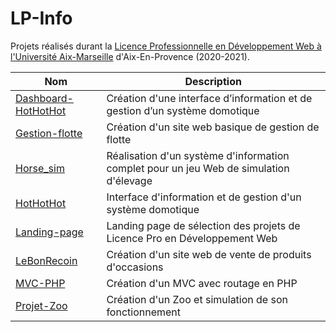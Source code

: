 # LP-Info
Projets réalisés durant la [Licence Professionnelle en Développement Web à l'Université Aix-Marseille](https://iut.univ-amu.fr/diplomes/licence-professionnelle-application-developpement-web-bigdata-ecommerce) d'Aix-En-Provence (2020-2021).

| Nom                                                                                     | Description                                                                            |
|-----------------------------------------------------------------------------------------|----------------------------------------------------------------------------------------|
| [Dashboard-HotHotHot](https://github.com/Minarox/LP-Info/tree/main/Dashboard-HotHotHot) | Création d'une interface d’information et de gestion d’un système domotique            |
| [Gestion-flotte](https://github.com/Minarox/LP-Info/tree/main/Gestion-flotte)           | Création d'un site web basique de gestion de flotte                                    |
| [Horse_sim](https://github.com/Minarox/LP-Info/tree/main/Horse_sim)                     | Réalisation d'un système d'information complet pour un jeu Web de simulation d'élevage |
| [HotHotHot](https://github.com/Minarox/LP-Info/tree/main/HotHotHot)                     | Interface d'information et de gestion d'un système domotique                           |
| [Landing-page](https://github.com/Minarox/LP-Info/tree/main/Landing-page)               | Landing page de sélection des projets de Licence Pro en Développement Web              |
| [LeBonRecoin](https://github.com/Minarox/LP-Info/tree/main/LeBonRecoin)                 | Création d'un site web de vente de produits d'occasions                                |
| [MVC-PHP](https://github.com/Minarox/LP-Info/tree/main/MVC-PHP)                         | Création d'un MVC avec routage en PHP                                                  |
| [Projet-Zoo](https://github.com/Minarox/LP-Info/tree/main/Projet-Zoo)                   | Création d'un Zoo et simulation de son fonctionnement                                  |
